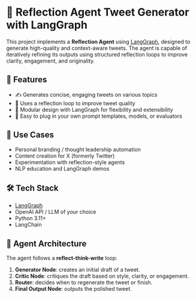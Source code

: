 # 🧠 Reflection Agent Tweet Generator with LangGraph

This project implements a **Reflection Agent** using [LangGraph](https://github.com/langchain-ai/langgraph), designed to generate high-quality and context-aware tweets. The agent is capable of iteratively refining its outputs using structured reflection loops to improve clarity, engagement, and originality.

## 🚀 Features

- ✍️ Generates concise, engaging tweets on various topics
- 🔁 Uses a reflection loop to improve tweet quality
- 🧩 Modular design with LangGraph for flexibility and extensibility
- 🔌 Easy to plug in your own prompt templates, models, or evaluators

## 📌 Use Cases

- Personal branding / thought leadership automation  
- Content creation for X (formerly Twitter)  
- Experimentation with reflection-style agents  
- NLP education and LangGraph demos  

## 🛠️ Tech Stack

- [LangGraph](https://github.com/langchain-ai/langgraph)  
- OpenAI API / LLM of your choice  
- Python 3.11+  
- LangChain 

## 🧠 Agent Architecture

The agent follows a **reflect-think-write** loop:
1. **Generator Node**: creates an initial draft of a tweet.
2. **Critic Node**: critiques the draft based on style, clarity, or engagement.
3. **Router**: decides when to regenerate the tweet or finish.
3. **Final Output Node**: outputs the polished tweet.